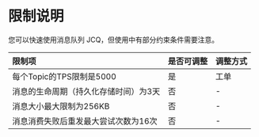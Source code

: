 # 限制说明

您可以快速使用消息队列 JCQ，但使用中有部分约束条件需要注意。

| 限制项	| 是否可调整	| 调整方式 |
| :- | :- | :- |
|每个Topic的TPS限制是5000	|是 |工单|
|消息的生命周期（持久化存储时间）为3天 |否	|-|
|消息大小最大限制为256KB	|否	|-|
|消息消费失败后重发最大尝试次数为16次 |否	|-|


